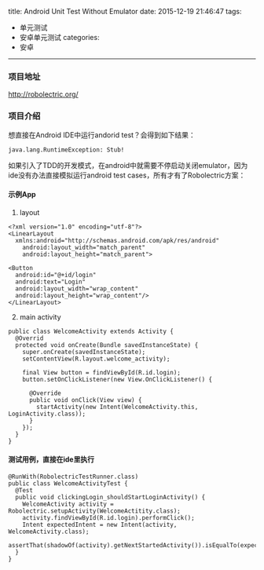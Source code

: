 title: Android Unit Test Without Emulator
date: 2015-12-19 21:46:47
tags:
- 单元测试
- 安卓单元测试
categories:
- 安卓

---

### 项目地址

<http://robolectric.org/>

### 项目介绍

想直接在Android IDE中运行andorid test？会得到如下结果：

```
java.lang.RuntimeException: Stub!
```

如果引入了TDD的开发模式，在android中就需要不停启动关闭emulator，因为ide没有办法直接模拟运行android test cases，所有才有了Robolectric方案：

#### 示例App

1. layout

```
<?xml version="1.0" encoding="utf-8"?>
<LinearLayout
  xmlns:android="http://schemas.android.com/apk/res/android"
    android:layout_width="match_parent"
    android:layout_height="match_parent">

<Button
  android:id="@+id/login"
  android:text="Login"
  android:layout_width="wrap_content"
  android:layout_height="wrap_content"/>
</LinearLayout>
```

2. main activity

```
public class WelcomeActivity extends Activity {
  @Overrid
  protected void onCreate(Bundle savedInstanceState) {
    super.onCreate(savedInstanceState);
    setContentView(R.layout.welcome_activity);

    final View button = findViewById(R.id.login);
    button.setOnClickListener(new View.OnClickListener() {

      @Override
      public void onClick(View view) {
        startActivity(new Intent(WelcomeActivity.this, LoginActivity.class));
      }
    });
  }
}
```

#### 测试用例，直接在ide里执行

```
@RunWith(RobolectricTestRunner.class)
public class WelcomeActivityTest {
  @Test
  public void clickingLogin_shouldStartLoginActivity() {
    WelcomeActivity activity = Robolectric.setupActivity(WelcomeActitity.class);
    activity.findViewById(R.id.login).performClick();
    Intent expectedIntent = new Intent(activity, WelcomeActivity.class);
    assertThat(shadowOf(activity).getNextStartedActivity()).isEqualTo(expectedIntent);
  }
}
```
